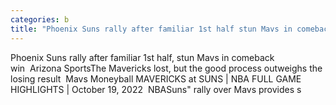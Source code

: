```yaml
---
categories: b
title: "Phoenix Suns rally after familiar 1st half stun Mavs in comeback win  Arizona Sports"
---
```

Phoenix Suns rally after familiar 1st half, stun Mavs in comeback win&nbsp;&nbsp;Arizona SportsThe Mavericks lost, but the good process outweighs the losing result&nbsp;&nbsp;Mavs Moneyball MAVERICKS at SUNS | NBA FULL GAME HIGHLIGHTS | October 19, 2022&nbsp;&nbsp;NBASuns" rally over Mavs provides s